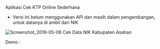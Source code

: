 Aplikasi Cek KTP Online Sederhana

- Versi ini belum menggunakan API dan masih dalam pengembangan, untuk datanya di ambil dari NIK


![Screenshot_2019-05-06  Cek Data NIK Kabupaten Asahan ](https://user-images.githubusercontent.com/38715500/57208861-24ba2280-7000-11e9-92fe-9873c4d520d7.png)

Demo :

